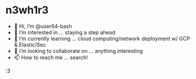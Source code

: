 # n3wh1r3

- 👋 Hi, I’m @user64-bash
- 👀 I’m interested in ... staying a step ahead
- 🌱 I’m currently learning ... cloud computing/network deployment w/ GCP & Elastic/Sec
- 💞️ I’m looking to collaborate on ... anything interesting
- 📫 How to reach me ... search!


<!---
user64-bash/user64-bash is a ✨ special ✨ repository because its `README.md` (this file) appears on your GitHub profile.
You can click the Preview link to take a look at your changes.
--->


:3
